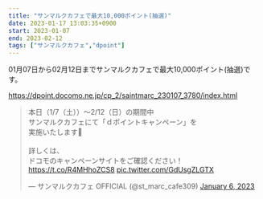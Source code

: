 ```yaml
---
title: "サンマルクカフェで最大10,000ポイント(抽選)"
date: 2023-01-17 13:03:35+0900
start: 2023-01-07
end: 2023-02-12
tags: ["サンマルクカフェ","dpoint"]
---
```


01月07日から02月12日までサンマルクカフェで最大10,000ポイント(抽選)です。

https://dpoint.docomo.ne.jp/cp_2/saintmarc_230107_3780/index.html

<blockquote class="twitter-tweet"><p lang="ja" dir="ltr">本日（1/7（土））～2/12（日）の期間中<br>サンマルクカフェにて「ｄポイントキャンペーン」を<br>実施いたします💛<br><br>詳しくは、<br>ドコモのキャンペーンサイトをご確認ください！<a href="https://t.co/R4MHhoZCS8">https://t.co/R4MHhoZCS8</a> <a href="https://t.co/GdUsgZLGTX">pic.twitter.com/GdUsgZLGTX</a></p>&mdash; サンマルクカフェ OFFICIAL (@st_marc_cafe309) <a href="https://twitter.com/st_marc_cafe309/status/1611482741907902492?ref_src=twsrc%5Etfw">January 6, 2023</a></blockquote> <script async src="https://platform.twitter.com/widgets.js" charset="utf-8"></script>


